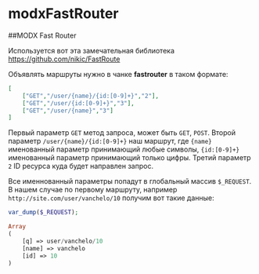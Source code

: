 modxFastRouter
==============

##MODX Fast Router

Используется вот эта замечательная библиотека https://github.com/nikic/FastRoute

Объявлять маршруты нужно в чанке **fastrouter** в таком формате:

```json
[
    ["GET","/user/{name}/{id:[0-9]+}","2"],
    ["GET","/user/{id:[0-9]+}","3"],
    ["GET","/user/{name}","3"]
]
```

Первый параметр `GET` метод запроса, может быть `GET`, `POST`.
Второй параметр `/user/{name}/{id:[0-9]+}` наш маршрут, где `{name}` именованный параметр принимающий любые символы, `{id:[0-9]+}` именованный параметр принимающий только цифры.
Третий параметр `2` ID ресурса куда будет направлен запрос.

Все именнованный параметры попадут в глобальный массив `$_REQUEST`. В нашем случае по первому маршруту, например `http://site.com/user/vanchelo/10` получим вот такие данные:
```php
var_dump($_REQUEST);

Array
(
    [q] => user/vanchelo/10
    [name] => vanchelo
    [id] => 10
)
```

